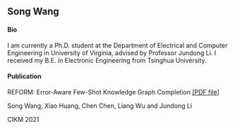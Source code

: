 ## Song Wang
#### Bio
I am currently a Ph.D. student at the Department of Electrical and Computer Engineering in University of Virginia, advised by Professor Jundong Li. I received my B.E. in Electronic Engineering from Tsinghua University.


#### Publication
REFORM: Error-Aware Few-Shot Knowledge Graph Completion [[PDF file]](https://songw-sw.github.io/REFORM.pdf)  
<p>Song Wang, Xiao Huang, Chen Chen, Liang Wu and Jundong Li</p>
<p>CIKM 2021</p>

